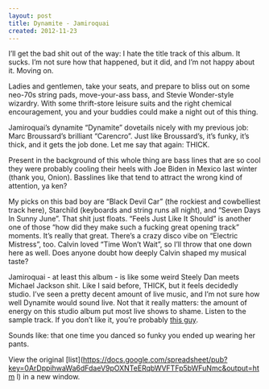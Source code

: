 ```yaml
---
layout: post
title: Dynamite - Jamiroquai
created: 2012-11-23
---
```




I’ll get the bad shit out of the way: I hate the title track of this
album. It sucks. I’m not sure how that happened, but it did, and I’m not
happy about it. Moving on.

Ladies and gentlemen, take your seats, and prepare to bliss out on some
neo-70s string pads, move-your-ass bass, and Stevie Wonder-style
wizardry. With some thrift-store leisure suits and the right chemical
encouragement, you and your buddies could make a night out of this
thing.

Jamiroquai’s dynamite “Dynamite” dovetails nicely with my previous job:
Marc Broussard’s brilliant “Carencro”. Just like Broussard’s, it’s
funky, it’s thick, and it gets the job done. Let me say that again:
THICK. 

Present in the background of this whole thing are bass lines that are so
cool they were probably cooling their heels with Joe Biden in Mexico
last winter (thank you, Onion). Basslines like that tend to attract the
wrong kind of attention, ya ken?

My picks on this bad boy are “Black Devil Car” (the rockiest and
cowbelliest track here), Starchild (keyboards and string runs all
night), and “Seven Days In Sunny June”. That shit just floats. “Feels
Just Like It Should” is another one of those “how did they make such a
fucking great opening track” moments. It’s really that great. There’s a
crazy disco vibe on “Electric Mistress”, too. Calvin loved “Time Won’t
Wait”, so I’ll throw that one down here as well. Does anyone doubt how
deeply Calvin shaped my musical taste? 

Jamiroquai - at least this album - is like some weird Steely Dan meets
Michael Jackson shit. Like I said before, THICK, but it feels decidedly
studio. I’ve seen a pretty decent amount of live music, and I’m not sure
how well Dynamite would sound live. Not that it really matters: the
amount of energy on this studio album put most live shows to shame.
Listen to the sample track. If you don’t like it, you’re probably [this
guy](http://weknowmemes.com/wp-content/uploads/2012/10/i-had-fun-once-meme.jpg "FUN").

Sounds like: that one time you danced so funky you ended up wearing her
pants.

 View the original
[list](https://docs.google.com/spreadsheet/pub?key=0ArDppihwaWa6dFdaeV9pOXNTeERqbWVFTFp5bWFuNmc&output=htm    l) in a
new window.

